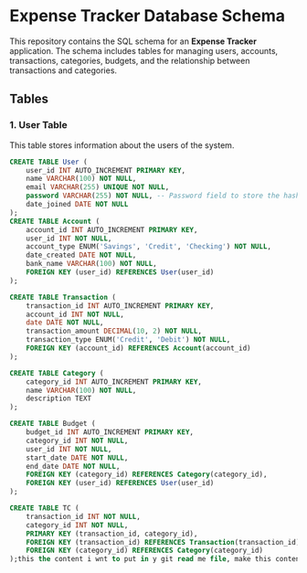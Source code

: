 # Expense Tracker Database Schema

This repository contains the SQL schema for an **Expense Tracker** application. The schema includes tables for managing users, accounts, transactions, categories, budgets, and the relationship between transactions and categories.

## Tables

### 1. **User Table**

This table stores information about the users of the system.

```sql
CREATE TABLE User (
    user_id INT AUTO_INCREMENT PRIMARY KEY, 
    name VARCHAR(100) NOT NULL, 
    email VARCHAR(255) UNIQUE NOT NULL, 
    password VARCHAR(255) NOT NULL, -- Password field to store the hashed password
    date_joined DATE NOT NULL
);
CREATE TABLE Account (
    account_id INT AUTO_INCREMENT PRIMARY KEY, 
    user_id INT NOT NULL, 
    account_type ENUM('Savings', 'Credit', 'Checking') NOT NULL, 
    date_created DATE NOT NULL, 
    bank_name VARCHAR(100) NOT NULL,
    FOREIGN KEY (user_id) REFERENCES User(user_id)
);

CREATE TABLE Transaction (
    transaction_id INT AUTO_INCREMENT PRIMARY KEY, 
    account_id INT NOT NULL, 
    date DATE NOT NULL, 
    transaction_amount DECIMAL(10, 2) NOT NULL, 
    transaction_type ENUM('Credit', 'Debit') NOT NULL,
    FOREIGN KEY (account_id) REFERENCES Account(account_id)
);

CREATE TABLE Category (
    category_id INT AUTO_INCREMENT PRIMARY KEY, 
    name VARCHAR(100) NOT NULL, 
    description TEXT
);

CREATE TABLE Budget (
    budget_id INT AUTO_INCREMENT PRIMARY KEY, 
    category_id INT NOT NULL, 
    user_id INT NOT NULL, 
    start_date DATE NOT NULL, 
    end_date DATE NOT NULL,
    FOREIGN KEY (category_id) REFERENCES Category(category_id), 
    FOREIGN KEY (user_id) REFERENCES User(user_id)
);

CREATE TABLE TC (
    transaction_id INT NOT NULL, 
    category_id INT NOT NULL, 
    PRIMARY KEY (transaction_id, category_id),
    FOREIGN KEY (transaction_id) REFERENCES Transaction(transaction_id), 
    FOREIGN KEY (category_id) REFERENCES Category(category_id)
);this the content i wnt to put in y git read me file, make this content look proper, as in in the stucture, give it the proper stucture


